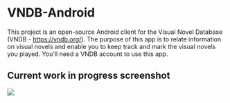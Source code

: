 # VNDB-Android

This project is an open-source Android client for the Visual Novel Database (VNDB - https://vndb.org/). The purpose of this app is to relate information on visual novels and enable you to keep track and mark the visual novels you played. You'll need a VNDB account to use this app.

## Current work in progress screenshot
![](http://image.noelshack.com/fichiers/2016/10/1457887784-2016-03-13-16-39-49.png)